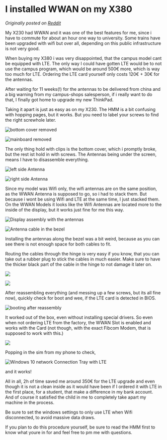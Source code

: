 # I installed WWAN on my X380

*Originally posted on [Reddit](https://www.reddit.com/r/thinkpad/comments/9g08jx/i_installed_wwan_on_my_x380/)*

My X230 had WWAN and it was one of the best features for me, since i have to commute for about an hour one way to university. Some trains have been upgraded with wifi but over all, depending on this public infrastructure is not very good.

When buying my X380 i was very disappointed, that the campus model cant be equipped with LTE. The only way I could have gotten LTE would be to not use the campus program, which would be around 500€ more, which is way too much for LTE. Ordering the LTE card yourself only costs 120€ + 30€ for the antennas.

After waiting for 11 weeks(!) for the antennas to be delivered from china and a big warning from my campus-shops salesperson, if i really want to do that, I finally got home to upgrade my new ThinkPad.

Taking it apart is just as easy as on my X230. The HMM is a bit confusing with hopping pages, but it works. But you need to label your screws to find the right screwhole later.

![bottom cover removed](20180915-x380wwan-1.webp)

![mainboard removed](20180915-x380wwan-2.webp)

The only thing hold with clips is the bottom cover, which i promptly broke, but the rest ist hold in with screws. The Antennas being under the screen, means I have to disassemble everything.

![left side Antenna](20180915-x380wwan-3.webp)

![right side Antenna](20180915-x380wwan-4.webp)

Since my model was Wifi only, the wifi antennas are on the same position, as the WWAN Antenna is supposed to go, so i had to stack them. But because i wont be using Wifi and LTE at the same time, I just stacked them. On the WWAN Models it looks like the Wifi Antennas are located more to the inside of the display, but it works just fine for me this way.

![Display assembly with the antennas](20180915-x380wwan-5.webp)

![Antenna cable in the bezel](20180915-x380wwan-6.webp)

Installing the antennas along the bezel was a bit weird, because as you can see there is not enough space for both cables to fit.

Routing the cables through the hinge is very easy if you know, that you can take out a rubber plug to stick the cables in much easier. Make sure to have the thicker black part of the cable in the hinge to not damage it later on.

![](20180915-x380wwan-7.webp)

![](20180915-x380wwan-8.webp)

After reassembling everything (and messing up a few screws, but its all fine now), quickly check for boot and wee, if the LTE card is detected in BIOS.

![booting after reassembly](20180915-x380wwan-9.webp)

It worked out of the box, even without installing special drivers. So even when not ordering LTE from the factory, the WWAN Slot is enabled and works with the Card (not though, with the exact Fibcom Modem, that is supposed to work with this.)

![](20180915-x380wwan-10.webp)

Popping in the sim from my phone to check,

![Windows 10 network Connection Tray with LTE](20180915-x380wwwan-11.webp)

and it works!

All in all, 2h of time saved me around 350€ for the LTE upgrade and even though it is not a clean inside as it would have been if I ordered it with LTE in the first place, for a student, that make a difference in my bank account. And of course it satisfied the child in me to completely take apart my machine in the process.

Be sure to set the windows settings to only use LTE when Wifi disconnected, to avoid massive data draws.

If you plan to do this procedure yourself, be sure to read the HMM first to know what youre in for and feel free to pm me with questions.
